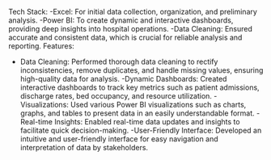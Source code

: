 Tech Stack:
-Excel: For initial data collection, organization, and preliminary analysis.
-Power BI: To create dynamic and interactive dashboards, providing deep insights into hospital operations.
-Data Cleaning: Ensured accurate and consistent data, which is crucial for reliable analysis and reporting.
     Features:
- Data Cleaning: Performed thorough data cleaning to rectify inconsistencies, remove duplicates, and handle missing values, ensuring high-quality data for analysis.
-Dynamic Dashboards: Created interactive dashboards to track key metrics such as patient admissions, discharge rates, bed occupancy, and resource utilization.
-Visualizations: Used various Power BI visualizations such as charts, graphs, and tables to present data in an easily understandable format.
-Real-time Insights: Enabled real-time data updates and insights to facilitate quick decision-making.
-User-Friendly Interface: Developed an intuitive and user-friendly interface for easy navigation and interpretation of data by stakeholders.
